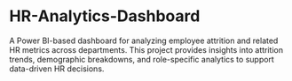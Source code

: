 # HR-Analytics-Dashboard
A Power BI-based dashboard for analyzing employee attrition and related HR metrics across departments. This project provides insights into attrition trends, demographic breakdowns, and role-specific analytics to support data-driven HR decisions.
